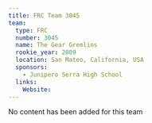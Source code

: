 ```yaml
---
title: FRC Team 3045
team:
  type: FRC
  number: 3045
  name: The Gear Gremlins
  rookie_year: 2009
  location: San Mateo, California, USA
  sponsors:
    - Junipero Serra High School
  links:
    Website: 
---
```

No content has been added for this team